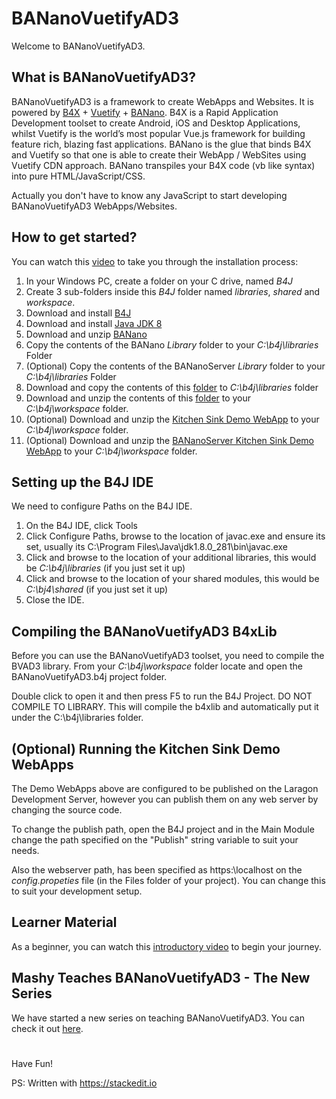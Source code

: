 # BANanoVuetifyAD3
Welcome to BANanoVuetifyAD3.

## What is BANanoVuetifyAD3?

BANanoVuetifyAD3 is a framework to create WebApps and Websites. It is powered by [B4X](https://www.b4x.com/) + [Vuetify](https://vuetifyjs.com/en/) + [BANano](https://www.b4x.com/android/forum/threads/banano-website-app-pwa-library-with-abstract-designer-support.99740/#content). B4X is a Rapid Application Development toolset to create Android, iOS and Desktop Applications, whilst Vuetify is the world’s most popular Vue.js framework for building feature rich, blazing fast applications. BANano is the glue that binds B4X and Vuetify so that one is able to create their WebApp / WebSites using Vuetify CDN approach. BANano transpiles your B4X code (vb like syntax) into pure HTML/JavaScript/CSS. 

Actually you don't have to know any JavaScript to start developing BANanoVuetifyAD3 WebApps/Websites.

## How to get started?

You can watch this [video](https://youtu.be/jKG2HUO4YdA) to take you through the installation process:

1. In your Windows PC, create a folder on your C drive, named *B4J*
2. Create 3 sub-folders inside this *B4J* folder named *libraries*, *shared* and *workspace*.
3. Download and install [B4J](https://www.b4x.com/b4j.html)
4. Download and install [Java JDK 8](https://www.oracle.com/java/technologies/downloads/#java8) 
5. Download and unzip [BANano](https://www.b4x.com/android/forum/threads/banano-website-app-pwa-library-with-abstract-designer-support.99740/#post-627764) 
6. Copy the contents of the BANano *Library* folder to your *C:\b4j\libraries* Folder
7. (Optional) Copy the contents of the BANanoServer *Library* folder to your *C:\b4j\libraries* Folder
8. Download and copy the contents of this [folder](https://github.com/Mashiane/BANanoVuetifyAD3/tree/main/External%20Libraries) to *C:\b4j\libraries* folder
9. Download and unzip the contents of this [folder](https://github.com/Mashiane/BANanoVuetifyAD3/tree/main/Library) to your *C:\b4j\workspace* folder. 
10. (Optional) Download and unzip the [Kitchen Sink Demo WebApp](https://github.com/Mashiane/BANanoVuetifyAD3/blob/main/BVAD3KitchenSink.zip) to your *C:\b4j\workspace* folder.
11. (Optional) Download and unzip the [BANanoServer Kitchen Sink Demo WebApp](https://github.com/Mashiane/BANanoVuetifyAD3/blob/main/BVAD3Server.zip) to your *C:\b4j\workspace* folder.


## Setting up the B4J IDE

We need to configure Paths on the B4J IDE.

1. On the B4J IDE, click Tools
2. Click Configure Paths, browse to the location of javac.exe and ensure its set, usually its C:\Program Files\Java\jdk1.8.0_281\bin\javac.exe
3. Click and browse to the location of your additional libraries, this would be *C:\b4j\libraries* (if you just set it up)
4. Click and browse to the location of your shared modules, this would be *C:\bj4\shared* (if you just set it up)
5. Close the IDE.

## Compiling the BANanoVuetifyAD3 B4xLib

Before you can use the BANanoVuetifyAD3 toolset, you need to compile the BVAD3 library.
From your *C:\b4j\workspace* folder locate and open the BANanoVuetifyAD3.b4j project folder. 

Double click to open it and then press F5 to run the B4J Project. DO NOT COMPILE TO LIBRARY. This will compile the b4xlib and automatically put it under the C:\b4j\libraries folder.

## (Optional) Running the Kitchen Sink Demo WebApps

The Demo WebApps above are configured to be published on the Laragon Development Server, however you can publish them on any web server by changing the source code.

To change the publish path, open the B4J project and in the Main Module change the path specified on the "Publish" string variable to suit your  needs.

Also the webserver path, has been specified as https:\\localhost on the *config.propeties* file (in the Files folder of your project). You can change this to suit your development setup.

## Learner Material

As a beginner, you can watch this [introductory video](https://youtu.be/QQzPrfX1lQo) to begin your journey.

## Mashy Teaches BANanoVuetifyAD3 - The New Series

We have started a new series on teaching BANanoVuetifyAD3. You can check it out [here](https://www.b4x.com/android/forum/threads/mashy-teaches-webapp-website-development-with-bananovuetifyad3-the-new-series.132305/#content).

#

Have Fun!

PS: Written with https://stackedit.io
